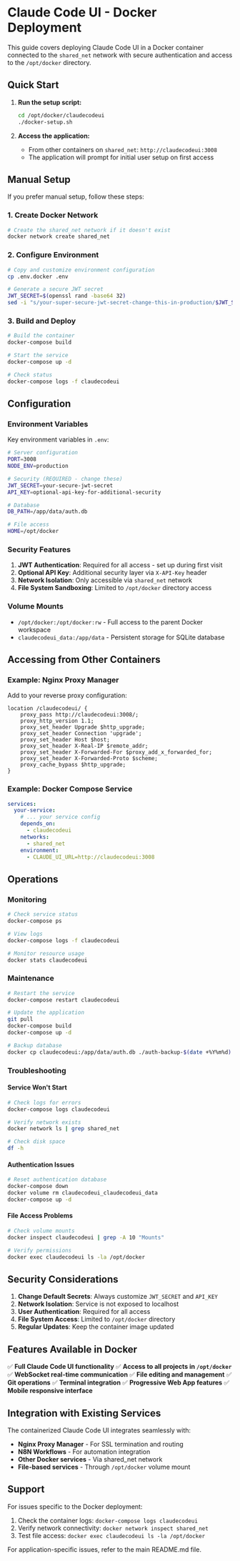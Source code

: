 # Claude Code UI - Docker Deployment

This guide covers deploying Claude Code UI in a Docker container connected to the `shared_net` network with secure authentication and access to the `/opt/docker` directory.

## Quick Start

1. **Run the setup script:**
   ```bash
   cd /opt/docker/claudecodeui
   ./docker-setup.sh
   ```

2. **Access the application:**
   - From other containers on `shared_net`: `http://claudecodeui:3008`
   - The application will prompt for initial user setup on first access

## Manual Setup

If you prefer manual setup, follow these steps:

### 1. Create Docker Network

```bash
# Create the shared_net network if it doesn't exist
docker network create shared_net
```

### 2. Configure Environment

```bash
# Copy and customize environment configuration
cp .env.docker .env

# Generate a secure JWT secret
JWT_SECRET=$(openssl rand -base64 32)
sed -i "s/your-super-secure-jwt-secret-change-this-in-production/$JWT_SECRET/" .env
```

### 3. Build and Deploy

```bash
# Build the container
docker-compose build

# Start the service
docker-compose up -d

# Check status
docker-compose logs -f claudecodeui
```

## Configuration

### Environment Variables

Key environment variables in `.env`:

```bash
# Server configuration
PORT=3008
NODE_ENV=production

# Security (REQUIRED - change these)
JWT_SECRET=your-secure-jwt-secret
API_KEY=optional-api-key-for-additional-security

# Database
DB_PATH=/app/data/auth.db

# File access
HOME=/opt/docker
```

### Security Features

1. **JWT Authentication**: Required for all access - set up during first visit
2. **Optional API Key**: Additional security layer via `X-API-Key` header
3. **Network Isolation**: Only accessible via `shared_net` network
4. **File System Sandboxing**: Limited to `/opt/docker` directory access

### Volume Mounts

- `/opt/docker:/opt/docker:rw` - Full access to the parent Docker workspace
- `claudecodeui_data:/app/data` - Persistent storage for SQLite database

## Accessing from Other Containers

### Example: Nginx Proxy Manager

Add to your reverse proxy configuration:

```nginx
location /claudecodeui/ {
    proxy_pass http://claudecodeui:3008/;
    proxy_http_version 1.1;
    proxy_set_header Upgrade $http_upgrade;
    proxy_set_header Connection 'upgrade';
    proxy_set_header Host $host;
    proxy_set_header X-Real-IP $remote_addr;
    proxy_set_header X-Forwarded-For $proxy_add_x_forwarded_for;
    proxy_set_header X-Forwarded-Proto $scheme;
    proxy_cache_bypass $http_upgrade;
}
```

### Example: Docker Compose Service

```yaml
services:
  your-service:
    # ... your service config
    depends_on:
      - claudecodeui
    networks:
      - shared_net
    environment:
      - CLAUDE_UI_URL=http://claudecodeui:3008
```

## Operations

### Monitoring

```bash
# Check service status
docker-compose ps

# View logs
docker-compose logs -f claudecodeui

# Monitor resource usage
docker stats claudecodeui
```

### Maintenance

```bash
# Restart the service
docker-compose restart claudecodeui

# Update the application
git pull
docker-compose build
docker-compose up -d

# Backup database
docker cp claudecodeui:/app/data/auth.db ./auth-backup-$(date +%Y%m%d).db
```

### Troubleshooting

#### Service Won't Start

```bash
# Check logs for errors
docker-compose logs claudecodeui

# Verify network exists
docker network ls | grep shared_net

# Check disk space
df -h
```

#### Authentication Issues

```bash
# Reset authentication database
docker-compose down
docker volume rm claudecodeui_claudecodeui_data
docker-compose up -d
```

#### File Access Problems

```bash
# Check volume mounts
docker inspect claudecodeui | grep -A 10 "Mounts"

# Verify permissions
docker exec claudecodeui ls -la /opt/docker
```

## Security Considerations

1. **Change Default Secrets**: Always customize `JWT_SECRET` and `API_KEY`
2. **Network Isolation**: Service is not exposed to localhost
3. **User Authentication**: Required for all access
4. **File System Access**: Limited to `/opt/docker` directory
5. **Regular Updates**: Keep the container image updated

## Features Available in Docker

✅ **Full Claude Code UI functionality**
✅ **Access to all projects in `/opt/docker`**
✅ **WebSocket real-time communication**
✅ **File editing and management**
✅ **Git operations**
✅ **Terminal integration**
✅ **Progressive Web App features**
✅ **Mobile responsive interface**

## Integration with Existing Services

The containerized Claude Code UI integrates seamlessly with:
- **Nginx Proxy Manager** - For SSL termination and routing
- **N8N Workflows** - For automation integration
- **Other Docker services** - Via shared_net network
- **File-based services** - Through `/opt/docker` volume mount

## Support

For issues specific to the Docker deployment:
1. Check the container logs: `docker-compose logs claudecodeui`
2. Verify network connectivity: `docker network inspect shared_net`
3. Test file access: `docker exec claudecodeui ls -la /opt/docker`

For application-specific issues, refer to the main README.md file.